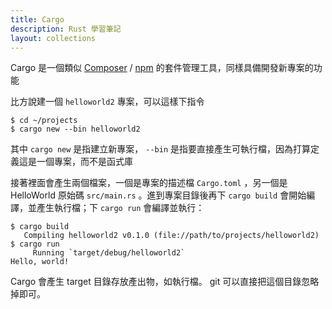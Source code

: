 ```yaml
---
title: Cargo
description: Rust 學習筆記
layout: collections
---
```


Cargo 是一個類似 [Composer][] / [npm][] 的套件管理工具，同樣具備開發新專案的功能

比方說建一個 `helloworld2` 專案，可以這樣下指令

```
$ cd ~/projects
$ cargo new --bin helloworld2
```

其中 `cargo new` 是指建立新專案， `--bin` 是指要直接產生可執行檔，因為打算定義這是一個專案，而不是函式庫

接著裡面會產生兩個檔案，一個是專案的描述檔 `Cargo.toml` ，另一個是 HelloWorld 原始碼 `src/main.rs` 。進到專案目錄後再下 `cargo build` 會開始編譯，並產生執行檔；下 `cargo run` 會編譯並執行：

```
$ cargo build
   Compiling helloworld2 v0.1.0 (file://path/to/projects/helloworld2)
$ cargo run
     Running `target/debug/helloworld2`
Hello, world!
```

Cargo 會產生 target 目錄存放產出物，如執行檔。 git 可以直接把這個目錄忽略掉即可。

[Composer]: https://getcomposer.org/
[npm]: https://www.npmjs.com/
